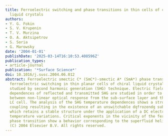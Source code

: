 ```yaml
---
title: Ferroelectric switching and phase transitions in thin cells of chiral smectic
  liquid crystals
authors:
- Y. G. Fokin
- S. V. Krupenin
- T. V. Murzina
- O. A. Aktsipetrov
- S. Soria
- G. Marowsky
date: '2004-01-01'
publishDate: '2025-03-14T16:10:53.408596Z'
publication_types:
- article-journal
publication: '*Surface Science*'
doi: 10.1016/j.susc.2004.06.012
abstract: Ferroelectric smectic C* (SmC*)-smectic A* (SmA*) phase transitions and
  ferroelectric switching in thin planar cells of chiral liquid crystals (LC) are
  studied by second harmonic generation (SHG) technique. Electric field and temperature
  dependences of reflected and transmitted SHG are studied in order to distinguish
  between non-linear optical response from the sub-surface layer and the bulk of the
  LC cell. The analysis of the SHG temperature dependences shows a strong surface
  coupling resulting in the existence of an unswitchable dqfrozendq sub-surface layer
  which retains a stable structure under the application of a DC electric field and
  temperature variations. Critical exponents in the vicinity of the ferroelectric
  phase transition show a behavior corresponding to the superfluid helium theory.
  (C) 2004 Elsevier B.V. All rights reserved.
---
```

